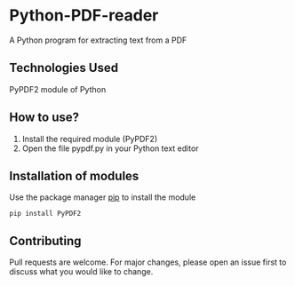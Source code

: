 # Python-PDF-reader
A Python program for extracting text from a PDF

## Technologies Used 
PyPDF2 module of Python

## How to use?
1. Install the required module (PyPDF2)
2. Open the file pypdf.py in your Python text editor

## Installation of modules 
Use the package manager [pip](https://pip.pypa.io/en/stable/) to install the module
```
pip install PyPDF2
```

## Contributing
Pull requests are welcome. For major changes, please open an issue first to discuss what you would like to change.
